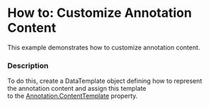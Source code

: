# How to: Customize Annotation Content 


<p>This example demonstrates how to customize annotation content.</p>


<h3>Description</h3>

<p>To do this,&nbsp;create&nbsp;a&nbsp;DataTemplate object defining how to represent the&nbsp;annotation&nbsp;content and assign this template to&nbsp;the&nbsp;<a href="https://documentation.devexpress.com/#WPF/DevExpressXpfChartsAnnotation_ContentTemplatetopic">Annotation.ContentTemplate</a>&nbsp;property.</p>

<br/>


